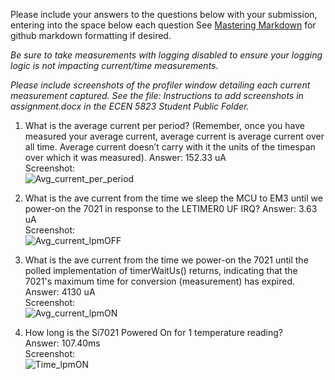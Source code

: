 Please include your answers to the questions below with your submission, entering into the space below each question
See [Mastering Markdown](https://guides.github.com/features/mastering-markdown/) for github markdown formatting if desired.

*Be sure to take measurements with logging disabled to ensure your logging logic is not impacting current/time measurements.*

*Please include screenshots of the profiler window detailing each current measurement captured.  See the file: Instructions to add screenshots in assignment.docx in the ECEN 5823 Student Public Folder.* 

1. What is the average current per period? (Remember, once you have measured your average current, average current is average current over all time. Average current doesn’t carry with it the units of the timespan over which it was measured).
   Answer: 152.33 uA
   <br>Screenshot:  
   ![Avg_current_per_period](https://github.com/CU-ECEN-5823/ecen5823-assignment3-sriyagarde/assets/143979383/b3ee3e6c-542d-43da-a627-10f0e01f7446)  
   
2. What is the ave current from the time we sleep the MCU to EM3 until we power-on the 7021 in response to the LETIMER0 UF IRQ? 
   Answer: 3.63 uA
   <br>Screenshot:  
   ![Avg_current_lpmOFF](https://github.com/CU-ECEN-5823/ecen5823-assignment3-sriyagarde/assets/143979383/acce1335-7847-46dd-aa5a-24087314d3c3)
   
3. What is the ave current from the time we power-on the 7021 until the polled implementation of timerWaitUs() returns, indicating that the 7021's maximum time for conversion (measurement) has expired.
   Answer: 4130 uA
   <br>Screenshot:  
   ![Avg_current_lpmON](https://github.com/CU-ECEN-5823/ecen5823-assignment3-sriyagarde/assets/143979383/7ef84816-4420-4c9b-b4d8-9605dbc021a8)
   
4. How long is the Si7021 Powered On for 1 temperature reading?  
   Answer: 107.40ms
   <br>Screenshot:  
   ![Time_lpmON](https://github.com/CU-ECEN-5823/ecen5823-assignment3-sriyagarde/assets/143979383/ee0ea699-6323-4248-bdbb-f2099fda4b99)
